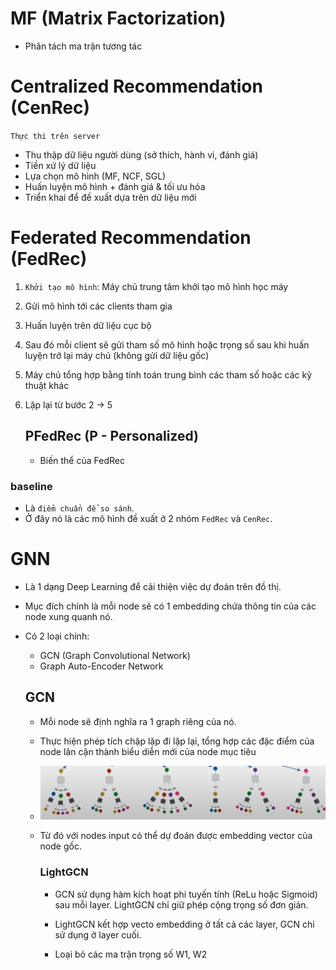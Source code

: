 # MF (Matrix Factorization)
- Phân tách ma trận tương tác 

# Centralized Recommendation (CenRec)
` Thực thi trên server `
- Thu thập dữ liệu người dùng (sở thích, hành vi, đánh giá)
- Tiền xử lý dữ liệu
- Lựa chọn mô hình (MF, NCF, SGL)
- Huấn luyện mô hình + đánh giá & tối ưu hóa
- Triển khai để đề xuất dựa trên dữ liệu mới

# Federated Recommendation (FedRec)
1. `Khởi tạo mô hình`: Máy chủ trung tâm khởi tạo mô hình học máy 
2. Gửi mô hình tới các clients tham gia
3. Huấn luyện trên dữ liệu cục bộ
4. Sau đó mỗi client sẽ gửi tham số mô hình hoặc trọng số sau khi huấn luyện trở lại máy chủ (không gửi dữ liệu gốc)
5. Máy chủ tổng hợp bằng tính toán trung bình các tham số hoặc các kỹ thuật khác
6. Lặp lại từ bước 2 -> 5

    ## PFedRec (P - Personalized)
    - Biến thể của FedRec

### baseline
- Là `điểm chuẩn để so sánh`. 
- Ở đây nó là các mô hình đề xuất ở 2 nhóm `FedRec` và `CenRec`.

# GNN
- Là 1 dạng Deep Learning để cải thiện việc dự đoán trên đồ thị.
- Mục đích chính là mỗi node sẽ có 1 embedding chứa thông tin của các node xung quanh nó.
- Có 2 loại chính:
    + GCN (Graph Convolutional Network)
    + Graph Auto-Encoder Network

    ## GCN
    - Mỗi node sẽ định nghĩa ra 1 graph riêng của nó. 
    - Thực hiện phép tích chập lặp đi lặp lại, tổng hợp các đặc điểm của node lân cận thành biểu diễn mới của node mục tiêu
    - ![alt](./Pictures/image.png)
    - Từ đó với nodes input có thể dự đoán được embedding vector của node gốc.

        ### LightGCN
        + GCN sử dụng hàm kích hoạt phi tuyến tính (ReLu hoặc Sigmoid) sau mỗi layer. LightGCN chỉ giữ phép cộng trọng số đơn giản.

        + LightGCN kết hợp vecto embedding ở tất cả các layer, GCN chỉ sử dụng ở layer cuối.

        + Loại bỏ các ma trận trọng số W1, W2

